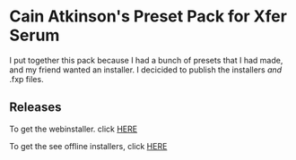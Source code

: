 # Cain Atkinson's Preset Pack for Xfer Serum
I put together this pack because I had a bunch of presets that I had made, and my friend wanted an installer. I decicided to publish the installers *and* .fxp files.
## Releases
To get the webinstaller. click [HERE](https://github.com/cainy-a/SerumPresets/releases/tag/web)

To get the see offline installers, click [HERE](https://github.com/cainy-a/SerumPresets/releases/tag/offline)
